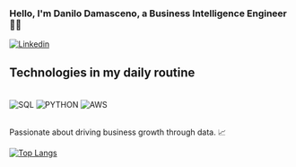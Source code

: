 
### Hello, I'm Danilo Damasceno, a Business Intelligence Engineer 🧑‍💻

[![Linkedin](https://img.shields.io/badge/LinkedIn-0077B5?style=for-the-badge&logo=linkedin&logoColor=white)](https://www.linkedin.com/in/danilo-damasceno/)

## Technologies in my daily routine 

<div style="display: inline_block"><br/>
    <img align="center" alt="SQL" src="https://img.shields.io/badge/PostgreSQL-316192?style=for-the-badge&logo=postgresql&logoColor=white" />
    <img align="center" alt="PYTHON" src="https://img.shields.io/badge/Python-3776AB?style=for-the-badge&logo=python&logoColor=white" />
    <img align="center" alt="AWS" src="https://img.shields.io/badge/Amazon_AWS-232F3E?style=for-the-badge&logo=amazon-aws&logoColor=white" />
</div> </br>

Passionate about driving business growth through data. 📈


[![Top Langs](https://github-readme-stats.vercel.app/api/top-langs/?username=danilodamasceno&layout=donut)](https://github.com/danilodamasceno/github-readme-stats)
